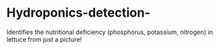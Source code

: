 # Hydroponics-detection-
Identifies the nutritional deficiency (phosphorus, potassium, nitrogen) in lettuce from just a picture!

